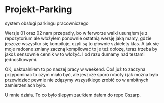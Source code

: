# Projekt-Parking
 system obsługi parkingu pracowniczego
 
Wersje 01 oraz 02 nam przepadły, bo w ferworze walki usunąłem je z repozytorium ale włożyłem ponownie ostatnią wersję jaką mamy, gdzie jeszcze wszystko się kompiluje, czyli są to głównie szkielety klas. A jak się moje radosne zmiany zaczną kompilować to je też dołożę, teraz trzeba by jakoś sensownie cennik w to włożyć. I od razu dumamy nad testami jednostkowymi.

OK, uaktualniłem to po naszej pracy w weekend. Coś już to zaczyna przypominac to czym miało być, ale jeszcze sporo roboty i jak można było przewidzieć pewnie nie zdązymy wszystkiego zrobić co w ambitnych zamierzeniach było.

U mnie działa. To co było ślepym zaułkiem dałem do repo Cszarp.
